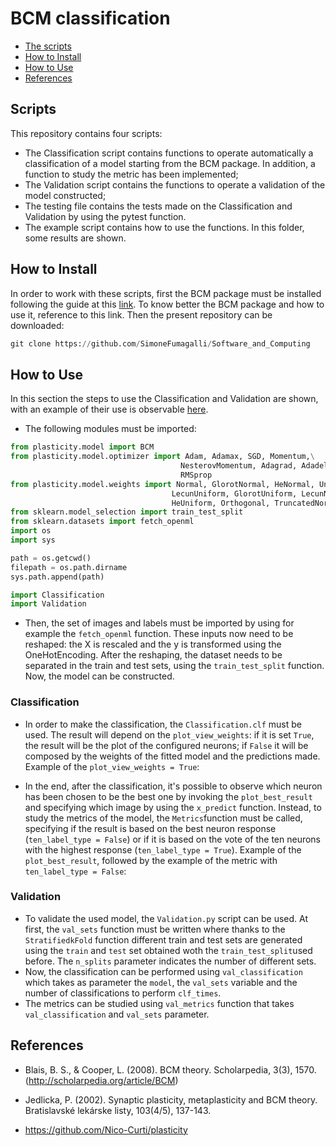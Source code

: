 # BCM classification

* [The scripts](#scripts)
* [How to Install](#Howtoinstall)
* [How to Use](#howtouse)
* [References](#references)

## Scripts

This repository contains four scripts:
* The Classification script contains functions to operate automatically a classification of a model starting from the BCM package. In addition, a function to study the metric has been implemented;
* The Validation script contains the functions to operate a validation of the model constructed;
* The testing file contains the tests made on the Classification and Validation by using the pytest function.
* The example script contains how to use the functions. In this folder, some results are shown.

## How to Install

In order to work with these scripts, first the BCM package must be installed following the guide at this [link](https://github.com/Nico-Curti/plasticity). To know better the BCM package and how to use it, reference to this link.
Then the present repository can be downloaded:
```python
git clone https://github.com/SimoneFumagalli/Software_and_Computing
```
## How to Use
In this section the steps to use the Classification and Validation are shown, with an example of their use is observable [here](https://github.com/SimoneFumagalli/Software_and_Computing/tree/main/BCM_Classification/Example).

* The following modules must be imported:
 ```python
 from plasticity.model import BCM
 from plasticity.model.optimizer import Adam, Adamax, SGD, Momentum,\
                                       NesterovMomentum, Adagrad, Adadelta,\
                                       RMSprop
 from plasticity.model.weights import Normal, GlorotNormal, HeNormal, Uniform,\
                                     LecunUniform, GlorotUniform, LecunNormal,\
                                     HeUniform, Orthogonal, TruncatedNormal
 from sklearn.model_selection import train_test_split
 from sklearn.datasets import fetch_openml
 import os
 import sys

 path = os.getcwd()
 filepath = os.path.dirname
 sys.path.append(path)

import Classification
import Validation

```
* Then, the set of images and labels must be imported by using for example the ``fetch_openml`` function. These inputs now need to be reshaped: the X is rescaled and the y is transformed using the OneHotEncoding.
After the reshaping, the dataset needs to be separated in the train and test sets, using the ``train_test_split`` function.
Now, the model can be constructed.

### Classification
* In order to make the classification, the ``Classification.clf`` must be used. The result will depend on the ```plot_view_weights```:
if it is set ```True```, the result will be the plot of the configured neurons; if ```False``` it will be composed by the weights of the fitted model and the predictions made.
Example of the `plot_view_weights = True`:

* In the end, after the classification, it's possible to observe which neuron has been chosen to be the best one by invoking the ```plot_best_result``` and specifying which image by using the ```x_predict``` function.
Instead, to study the metrics of the model, the ```Metrics```function must be called, specifying if the result is based on the best neuron response (```ten_label_type = False```) or if it is based on the vote of the ten neurons with the highest response (```ten_label_type = True```).
Example of the `plot_best_result`, followed by the example of the metric with `ten_label_type = False`:

### Validation
* To validate the used model, the `Validation.py` script can be used. At first, the `val_sets` function must be written where thanks to the `StratifiedkFold` function different train and test sets are generated using the `train` and `test` set obtained woth the `train_test_split`used before. The `n_splits` parameter indicates the number of different sets.
* Now, the classification can be performed using `val_classification` which takes as parameter the `model`, the `val_sets` variable and the number of classifications to perform `clf_times`.
* The metrics can be studied using `val_metrics` function that takes `val_classification` and  `val_sets` parameter.

## References

 * Blais, B. S., & Cooper, L. (2008). BCM theory. Scholarpedia, 3(3), 1570. (http://scholarpedia.org/article/BCM)

 * Jedlicka, P. (2002). Synaptic plasticity, metaplasticity and BCM theory. Bratislavské lekárske listy, 103(4/5), 137-143.

* https://github.com/Nico-Curti/plasticity